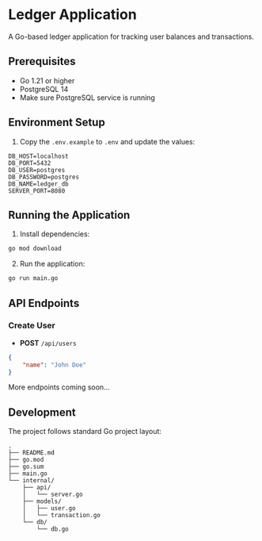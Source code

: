 # Ledger Application

A Go-based ledger application for tracking user balances and transactions.

## Prerequisites

- Go 1.21 or higher
- PostgreSQL 14
- Make sure PostgreSQL service is running

## Environment Setup

1. Copy the `.env.example` to `.env` and update the values:
```
DB_HOST=localhost
DB_PORT=5432
DB_USER=postgres
DB_PASSWORD=postgres
DB_NAME=ledger_db
SERVER_PORT=8080
```

## Running the Application

1. Install dependencies:
```bash
go mod download
```

2. Run the application:
```bash
go run main.go
```

## API Endpoints

### Create User
- **POST** `/api/users`
```json
{
    "name": "John Doe"
}
```

More endpoints coming soon...

## Development

The project follows standard Go project layout:

```
.
├── README.md
├── go.mod
├── go.sum
├── main.go
└── internal/
    ├── api/
    │   └── server.go
    ├── models/
    │   ├── user.go
    │   └── transaction.go
    └── db/
        └── db.go
```

